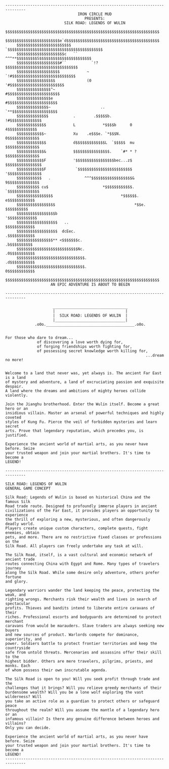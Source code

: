 	-------------------------------------------------------------------------------
	                                IRON CIRCLE MUD
	                                   PRESENTS:
	                          SILK ROAD: LEGENDS OF WULIN
	     $$$$$$$$$$$$$$$$$$$$$$$$$$$$$$$$$$$$$$$$$$$$$$$$$$$$$$$$$$$$$$$$$$$$
	     $$$$$$$$$$$$$$$$$$$$$$$$e`d$$$$$$$$$$$$$$$$$$$$$$$$$$$$$$$$$$$$$$$$$
	     $$$$$$$$$$$$$$$$$$$$$$$$ `$$$$$$$$$$$$$$$$$$$$$$$$$$$$$$$$$$$$$$$$$$
	     $$$$$$$$$$$$$$$$$$$$$c   ``   ^^^**$$$$$$$$$S$$$$$$$$$$$$$$$$$$$$$$$
	     $$$$$$$$$$$$$$$$$$$#``           `!?$$$$$$$$$$$$$$$$$$$$$$$$$$$$$$$$
	     $$$$$$$$$$$$$$$$$$$            ~     `!#$$$$$$$$$$$$$$$$$$$$$$$$$$$$
	     $$$$$$$$$$$$$$$$$              (0         '#$$$$$$$$$$$$$$$$$$$$$$$$
	     $$$$$$$$$$$$$$$^~                           #$$$$$$$$$$$$$$$$$$$$$$$
	     $$$$$$$$$$$$$$$e                             #$$$$$$$$$$$$$$$$$$$$$$
	     $$$$$$$$$$$$$$~                      ..      `**$$$$$$$$$$$$$$$$$$$$
	     $$$$$$$$$$$$$$           .        .$$$$$b.          !#$$$$$$$$$$$$$$
	     $$$$$$$$$$$$$            L            *$$$$b      0   4$$$$$$$$$$$$$
	     $$$$$$$$$$$$~            Xu    .e$$$e. `*$$$N.       0$$$$$$$$$$$$$$
	     $$$$$$$$$$$$$            d$$$$$$$$$$$$$L  `$$$$$  mu $$$$$$$$$$$$$$$
	     $$$$$$$$$$$$&            $$$$$$$$$$$$$$$$.    `#* * ?$$$$$$$$$$$$$$$
	     $$$$$$$$$$$$F            '$$$$$$$$$$$$$$$$$bec...z$ $$$$$$$$$$$$$$$$
	     $$$$$$$$$$$$F             `$$$$$$$$$$$$$$$$$$$$$$$$ '$$$$$$$$$$$$$$$
	     $$$$$$$$$$$   .               ^^^$$$$$$$$$$$$$$$$$$& 9$$$$$$$$$$$$$$
	     $$$$$$$$$$ cu$                        *$$$$$$$$$$$$. `$$$$$$$$$$$$$$
	     $$$$$$$$$$$$$$$$                              *$$$$$$. e$$$$$$$$$$$$
	     $$$$$$$$$$$$$$$$$                                   *$$e. $$$$$$$$$$
	     $$$$$$$$$$$$$$$$$b                                    '$$$$$$$$$$$$$
	     $$$$$$$$$$$$$$$$$$   ..                                $$$$$$$$$$$$$
	     $$$$$$$$$$$$$$$$$$  dcEec.                             .$$$$$$$$$$$$
	     $$$$$$$$$$$$$$$$** <$$$$$$$c.                           .b$$$$$$$$$$
	     $$$$$$$$$$$$$$$$$$$$$$$$$$$Nc.                         .0$$$$$$$$$$$
	     $$$$$$$$$$$$$$$$$$$$$$$$$$$$$$.                        .d$$$$$$$$$$$
	     $$$$$$$$$$$$$$$$$$$$$$$$$$$$$$.                        0$$$$$$$$$$$$
	     $$$$$$$$$$$$$$$$$$$$$$$$$$$$$$$$$$$$$$$$$$$$$$$$$$$$$$$$$$$$$$$$$$$$
	                    AN EPIC ADVENTURE IS ABOUT TO BEGIN

	-------------------------------------------------------------------------------

	                     _________________________________
	                     |                               |
	                     |  SILK ROAD: LEGENDS OF WULIN  |
	                     |_______________________________|
	             .o0o._______________________________________.o0o.


	For those who dare to dream...
	              of discovering a love worth dying for,
	              of forging friendships worth fighting for,
	              of possessing secret knowledge worth killing for,
	                                                              ...dream no more!


	Welcome to a land that never was, yet always is. The ancient Far East is a land
	of mystery and adventure, a land of excruciating passion and exquisite despair.
	A land where the dreams and ambitions of mighty heroes collide violently.

	Join the Jianghu brotherhood. Enter the Wulin itself. Become a great hero or an
	insidious villain. Master an arsenal of powerful techniques and highly coveted
	styles of Kung Fu. Pierce the veil of forbidden mysteries and learn secret
	arts. Prove that legendary reputation, which precedes you, is justified.

	Experience the ancient world of martial arts, as you never have before. Seize
	your trusted weapon and join your martial brothers. It's time to become a
	LEGEND!

	-------------------------------------------------------------------------------

	SILK ROAD: LEGENDS OF WULIN
	GENERAL GAME CONCEPT

	Silk Road: Legends of Wulin is based on historical China and the famous Silk
	Road trade route. Designed to profoundly immerse players in ancient 
	civilizations of the Far East, it provides players an opportunity to experience
	the thrill of exploring a new, mysterious, and often dangerously deadly world.
	Players create unique custom characters, complete quests, fight enemies, obtain
	pets, and more. There are no restrictive fixed classes or professions on the 
	Silk Road. All players can freely undertake any task at will.

	The Silk Road, itself, is a vast cultural and economic network of ancient trade
	routes connecting China with Egypt and Rome. Many types of travelers journey 
	along the Silk Road. While some desire only adventure, others prefer fortune 
	and glory.

	Legendary warriors wander the land keeping the peace, protecting the weak, and
	righting wrongs. Merchants risk their wealth and lives in search of spectacular
	profits. Thieves and bandits intend to liberate entire caravans of their 
	riches. Professional escorts and bodyguards are determined to protect merchant
	caravans from would be marauders. Slave traders are always seeking new buyers
	and new sources of product. Warlords compete for dominance, superiority, and
	power. Soldiers battle to protect frontier territories and keep the countryside
	safe from untold threats. Mercenaries and assassins offer their skill to the
	highest bidder. Others are mere travelers, pilgrims, priests, and monks. Each
	of whom possess their own inscrutable agenda.

	The Silk Road is open to you! Will you seek profit through trade and the
	challenges that it brings? Will you relieve greedy merchants of their
	burdensome wealth? Will you be a lone wolf exploring the vast wilderness? Will
	you take an active role as a guardian to protect others or safeguard peace
	throughout the realm? Will you assume the mantle of a legendary hero or an
	infamous villain? Is there any genuine difference between heroes and villains?
	Only you can decide.

	Experience the ancient world of martial arts, as you never have before. Seize
	your trusted weapon and join your martial brothers. It's time to become a
	LEGEND!
	-------------------------------------------------------------------------------
